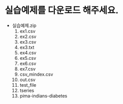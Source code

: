 # 실습예제를 다운로드 해주세요.
* 실습예제.zip
  1. ex1.csv
  2. ex2.csv
  1. ex3.csv
  1. ex3.txt
  1. ex4.csv
  1. ex5.csv
  1. ex6.csv
  1. ex7.csv
  1. csv_mindex.csv
  1. out.csv
  1. test_file
  1. tseries
  1. pima-indians-diabetes
